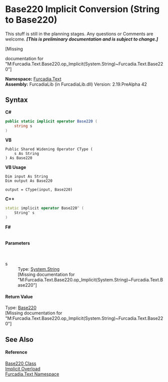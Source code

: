 # Base220&nbsp;Implicit Conversion (String to Base220)
This stuff is still in the planning stages. Any questions or Comments are welcome. _**\[This is preliminary documentation and is subject to change.\]**_

\[Missing <summary> documentation for "M:Furcadia.Text.Base220.op_Implicit(System.String)~Furcadia.Text.Base220"\]

**Namespace:**&nbsp;<a href="N_Furcadia_Text">Furcadia.Text</a><br />**Assembly:**&nbsp;FurcadiaLib (in FurcadiaLib.dll) Version: 2.19.PreAlpha 42

## Syntax

**C#**<br />
``` C#
public static implicit operator Base220 (
	string s
)
```

**VB**<br />
``` VB
Public Shared Widening Operator CType ( 
	s As String
) As Base220
```

**VB Usage**<br />
``` VB Usage
Dim input As String
Dim output As Base220

output = CType(input, Base220)
```

**C++**<br />
``` C++
static implicit operator Base220^ (
	String^ s
)
```

**F#**<br />
``` F#

```


#### Parameters
&nbsp;<dl><dt>s</dt><dd>Type: <a href="http://msdn2.microsoft.com/en-us/library/s1wwdcbf" target="_blank">System.String</a><br />\[Missing <param name="s"/> documentation for "M:Furcadia.Text.Base220.op_Implicit(System.String)~Furcadia.Text.Base220"\]</dd></dl>

#### Return Value
Type: <a href="T_Furcadia_Text_Base220">Base220</a><br />\[Missing <returns> documentation for "M:Furcadia.Text.Base220.op_Implicit(System.String)~Furcadia.Text.Base220"\]

## See Also


#### Reference
<a href="T_Furcadia_Text_Base220">Base220 Class</a><br /><a href="Overload_Furcadia_Text_Base220_op_Implicit">Implicit Overload</a><br /><a href="N_Furcadia_Text">Furcadia.Text Namespace</a><br />